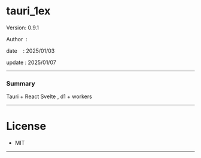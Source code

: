 ﻿# tauri_1ex

 Version: 0.9.1

 Author  : 

 date    : 2025/01/03

 update  : 2025/01/07  

***
### Summary

Tauri + React Svelte , d1 + workers


***
# License

* MIT

***

